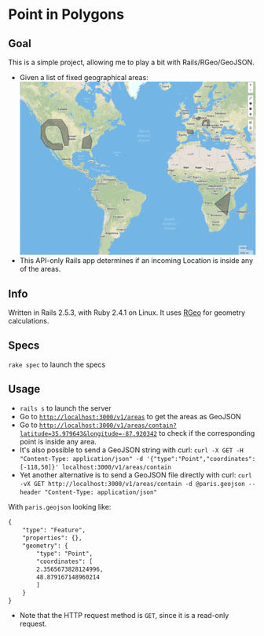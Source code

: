 # Point in Polygons
## Goal
This is a simple project, allowing me to play a bit with Rails/RGeo/GeoJSON.

* Given a list of fixed geographical areas:
![shapes](https://raw.githubusercontent.com/EricDuminil/point_in_polygon/master/public/shapes.png)
* This API-only Rails app determines if an incoming Location is inside any of the areas.

## Info

Written in Rails 2.5.3, with Ruby 2.4.1 on Linux.
It uses [RGeo](https://github.com/rgeo/rgeo) for geometry calculations.

## Specs

`rake spec` to launch the specs

## Usage

* `rails s` to launch the server
* Go to [`http://localhost:3000/v1/areas`](http://localhost:3000/v1/areas) to get the areas as GeoJSON
* Go to [`http://localhost:3000/v1/areas/contain?latitude=35.979643&longitude=-87.920342`](http://localhost:3000/v1/areas/contain?latitude=35.979643&longitude=-87.920342) to check if the corresponding point is inside any area.
* It's also possible to send a GeoJSON string with curl:
`curl -X GET -H "Content-Type: application/json" -d '{"type":"Point","coordinates":[-118,50]}' localhost:3000/v1/areas/contain`
* Yet another alternative is to send a GeoJSON file directly with curl:
`curl -vX GET http://localhost:3000/v1/areas/contain -d @paris.geojson --header "Content-Type: application/json"`

With `paris.geojson` looking like:

    {
        "type": "Feature",
    	"properties": {},
    	"geometry": {
    	    "type": "Point",
    	    "coordinates": [
    		2.3565673828124996,
    	    48.879167148960214
    	    ]
    	}
    }

* Note that the HTTP request method is `GET`, since it is a read-only request.


